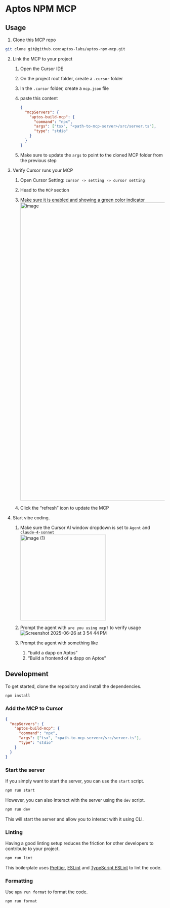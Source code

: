 # Aptos NPM MCP

## Usage

1. Clone this MCP repo

```bash
git clone git@github.com:aptos-labs/aptos-npm-mcp.git
```

2. Link the MCP to your project

   1. Open the Cursor IDE
   2. On the project root folder, create a `.cursor` folder
   3. In the `.cursor` folder, create a `mcp.json` file
   4. paste this content

      ```json
      {
        "mcpServers": {
          "aptos-build-mcp": {
            "command": "npx",
            "args": ["tsx", "<path-to-mcp-server>/src/server.ts"],
            "type": "stdio"
          }
        }
      }
      ```

   5. Make sure to update the `args` to point to the cloned MCP folder from the previous step

3. Verify Cursor runs your MCP
   1. Open Cursor Setting: `cursor -> setting -> cursor setting`
   2. Head to the `MCP` section
   3. Make sure it is enabled and showing a green color indicator
      <img width="939" alt="image" src="https://github.com/user-attachments/assets/568600be-2a00-4381-876d-619e5771f602" />

   5. Click the “refresh” icon to update the MCP
4. Start vibe coding.

   1. Make sure the Cursor AI window dropdown is set to `Agent` and `claude-4-sonnet`
      <br/>
      <img width="270" alt="image (1)" src="https://github.com/user-attachments/assets/957ab3eb-72ef-46ee-b129-f43ecb327158" />
      
   3. Prompt the agent with `are you using mcp?` to verify usage
      ![Screenshot 2025-06-26 at 3 54 44 PM](https://github.com/user-attachments/assets/4ead13c6-1697-40e1-b4e7-0fbf7dd5f281)


   4. Prompt the agent with something like
      1. “build a <whatever> dapp on Aptos”
      2. “Build a frontend of a <whatever> dapp on Aptos”

## Development

To get started, clone the repository and install the dependencies.

```bash
npm install
```

### Add the MCP to Cursor

```json
{
  "mcpServers": {
    "aptos-build-mcp": {
      "command": "npx",
      "args": ["tsx", "<path-to-mcp-server>/src/server.ts"],
      "type": "stdio"
    }
  }
}
```

### Start the server

If you simply want to start the server, you can use the `start` script.

```bash
npm run start
```

However, you can also interact with the server using the `dev` script.

```bash
npm run dev
```

This will start the server and allow you to interact with it using CLI.

### Linting

Having a good linting setup reduces the friction for other developers to contribute to your project.

```bash
npm run lint
```

This boilerplate uses [Prettier](https://prettier.io/), [ESLint](https://eslint.org/) and [TypeScript ESLint](https://typescript-eslint.io/) to lint the code.

### Formatting

Use `npm run format` to format the code.

```bash
npm run format
```
